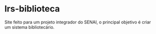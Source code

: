 # lrs-biblioteca
   Site feito para um projeto integrador do SENAI, o principal objetivo é criar um sistema bibliotecário.
